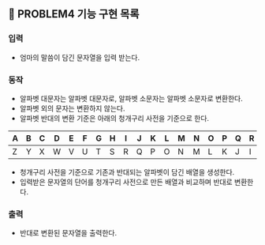 ## 🚀 PROBLEM4 기능 구현 목록

### 입력

- 엄마의 말씀이 담긴 문자열을 입력 받는다.

### 동작

- 알파벳 대문자는 알파벳 대문자로, 알파벳 소문자는 알파벳 소문자로 변환한다.
- 알파벳 외의 문자는 변환하지 않는다.
- 알파벳 반대의 변환 기준은 아래의 청개구리 사전을 기준으로 한다.

| A | B | C | D | E | F | G | H | I | J | K | L | M | N | O | P | Q | R | S | T | U | V | W | X | Y | Z |
| --- | --- | --- | --- | --- | --- | --- | --- | --- | --- | --- | --- | --- | --- | --- | --- | --- | --- | --- | --- | --- | --- | --- | --- | --- | --- |
| Z | Y | X | W | V | U | T | S | R | Q | P | O | N | M | L | K | J | I | H | G | F | E | D | C | B | A |

- 청개구리 사전을 기준으로 기존과 반대되는 알파벳이 담긴 배열을 생성한다.
- 입력받은 문자열의 단어를 청개구리 사전으로 만든 배열과 비교하며 반대로 변환한다. 

### 출력

- 반대로 변환된 문자열을 출력한다.